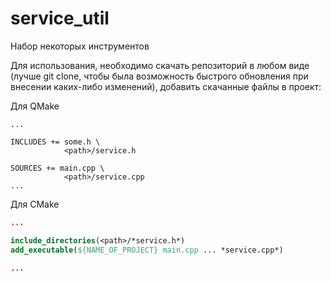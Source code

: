 # service_util
Набор некоторых инструментов

Для использования, необходимо скачать репозиторий в любом виде (лучше git clone, чтобы была возможность быстрого обновления при внесении каких-либо изменений),
добавить скачанные файлы в проект:

Для QMake
```qmake 
...

INCLUDES += some.h \
            <path>/service.h
            
SOURCES += main.cpp \
            <path>/service.cpp
...
```
Для CMake
```cmake
...

include_directories(<path>/*service.h*)
add_executable(${NAME_OF_PROJECT} main.cpp ... *service.cpp*)

...
```
